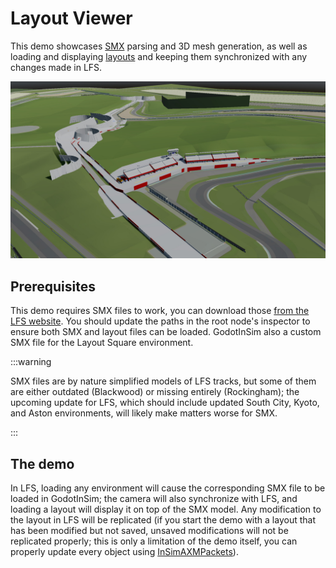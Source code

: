 # Layout Viewer

This demo showcases [SMX](../../../class_ref/SMXFile) parsing and 3D mesh generation, as well as
loading and displaying [layouts](../../../class_ref/LYTFile) and keeping them synchronized with
any changes made in LFS.

![Layout viewer](./layout_viewer_gis.jpg)

## Prerequisites

This demo requires SMX files to work, you can download those
[from the LFS website](https://www.lfs.net/programmer). You should update the paths
in the root node's inspector to ensure both SMX and layout files can be loaded.
GodotInSim also a custom SMX file for the Layout Square environment.

:::warning

SMX files are by nature simplified models of LFS tracks, but some of them are either outdated
(Blackwood) or missing entirely (Rockingham); the upcoming update for LFS, which should include
updated South City, Kyoto, and Aston environments, will likely make matters worse for SMX.

:::

## The demo

In LFS, loading any environment will cause the corresponding SMX file to be loaded in GodotInSim;
the camera will also synchronize with LFS, and loading a layout will display it on top of the SMX
model. Any modification to the layout in LFS will be replicated (if you start the demo with a
layout that has been modified but not saved, unsaved modifications will not be replicated properly;
this is only a limitation of the demo itself, you can properly update every object using
[InSimAXMPackets](../../../class_ref/InSimAXMPacket)).
